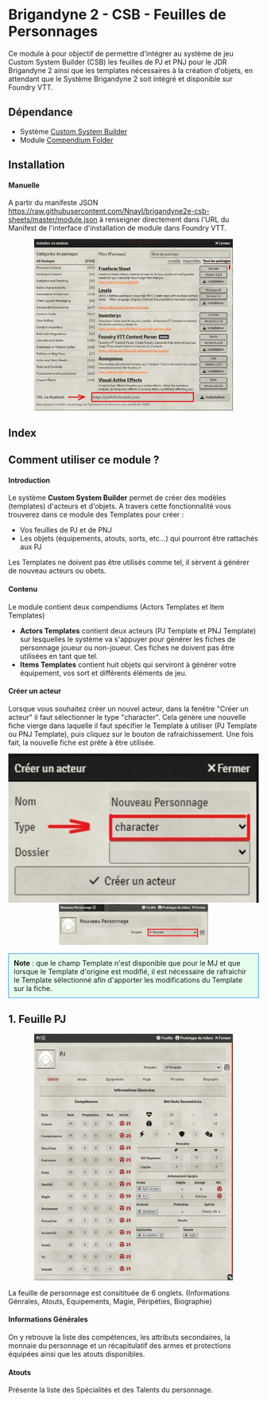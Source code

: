# Brigandyne 2 - CSB - Feuilles de Personnages

Ce module à pour objectif de permettre d'intégrer au système de jeu Custom System Builder (CSB) les feuilles de PJ et PNJ pour le JDR Brigandyne 2 ainsi que les templates nécessaires à la création d'objets, en attendant que le Système Brigandyne 2 soit intégré et disponible sur Foundry VTT.

## Dépendance

- Système [Custom System Builder](https://gitlab.com/custom-system-builder/custom-system-builder/-/tree/main)
- Module [Compendium Folder](https://github.com/earlSt1/vtt-compendium-folders)

## Installation

#### Manuelle

A partir du manifeste JSON https://raw.githubusercontent.com/Nnayl/brigandyne2e-csb-sheets/master/module.json à renseigner directement dans l'URL du Manifest de l'interface d'installation de module dans Foundry VTT.

<p align="center"><img src="https://github.com/Nnayl/brigandyne2e-csb-sheets/blob/media/url-du-manifest.jpg" width="400"></p>

## Index

## Comment utiliser ce module ?

#### Introduction

Le système **Custom System Builder** permet de créer des modèles (templates) d'acteurs et d'objets. A travers cette fonctionnalité vous trouverez dans ce module des Templates pour créer : 
- Vos feuilles de PJ et de PNJ
- Les objets (équipements, atouts, sorts, etc...) qui pourront être rattachés aux PJ

Les Templates ne doivent pas être utilisés comme tel, il sèrvent à générer de nouveau acteurs ou obets.

#### Contenu

Le module contient deux compendiums (Actors Templates et Item Templates)

- **Actors Templates** contient deux acteurs (PJ Template et PNJ Template) sur lesquelles le système va s'appuyer pour générer les fiches de personnage joueur ou non-joueur. Ces fiches ne doivent pas être utilisées en tant que tel.
- **Items Templates** contient huit objets qui serviront à générer votre équipement, vos sort et différents éléments de jeu.

#### Créer un acteur

Lorsque vous souhaitez créer un nouvel acteur, dans la fenêtre "Créer un acteur" il faut sélectionner le type "character". Cela génère une nouvelle fiche vierge dans laquelle il faut spécifier le Template à utiliser (PJ Template ou PNJ Template), puis cliquez sur le bouton de rafraichissement. Une fois fait, la nouvelle fiche est prête à être utilisée.

<p align="center"><img src="https://github.com/Nnayl/brigandyne2e-csb-sheets/blob/media/new-actor.jpg" height="300"><img src="https://github.com/Nnayl/brigandyne2e-csb-sheets/blob/media/use-template.jpg" width="300"></p>

<p style="border: 1px solid #218bff; background-color: #e6ffec; padding: 10px"><span style="font-weight: bold;">Note</span> : que le champ Template n'est disponible que pour le MJ et que lorsque le Template d'origine est modifié, il est nécessaire de rafraichir le Template sélectionné afin d'apporter les modifications du Template sur la fiche.</p>

## 1. Feuille PJ

<p align="center"><img src="https://github.com/Nnayl/brigandyne2e-csb-sheets/blob/media/pj-sheet.jpg" width="400"></p>

La feuille de personnage est consitituée de 6 onglets. (Informations Génrales, Atouts, Equipements, Magie, Péripéties, Biographie)

#### Informations Générales

On y retrouve la liste des compétences, les attributs secondaires, la monnaie du personnage et un récapitulatif des armes et protections équipées ainsi que les atouts disponibles.

#### Atouts

Présente la liste des Spécialités et des Talents du personnage. 